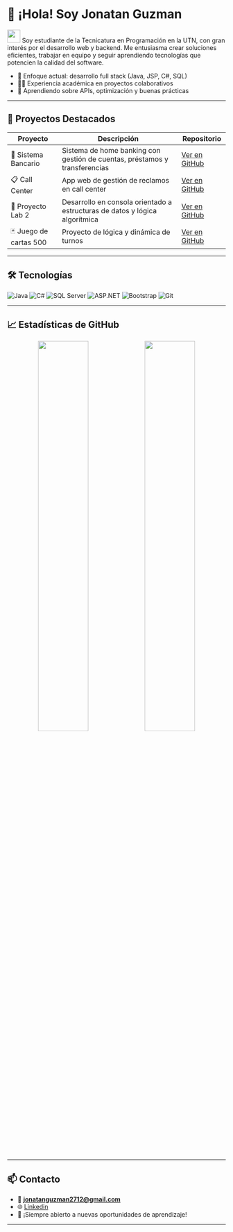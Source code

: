 # 👋 ¡Hola! Soy Jonatan Guzman

<img src="https://media.giphy.com/media/hvRJCLFzcasrR4ia7z/giphy.gif" width="30"/> Soy estudiante de la Tecnicatura en Programación en la UTN, con gran interés por el desarrollo web y backend. Me entusiasma crear soluciones eficientes, trabajar en equipo y seguir aprendiendo tecnologías que potencien la calidad del software.

- 🎯 Enfoque actual: desarrollo full stack (Java, JSP, C#, SQL)
- 👨‍💻 Experiencia académica en proyectos colaborativos
- 🚀 Aprendiendo sobre APIs, optimización y buenas prácticas

---

## 🚀 Proyectos Destacados

| Proyecto | Descripción | Repositorio |
|---------|-------------|-------------|
| 🏦 Sistema Bancario | Sistema de home banking con gestión de cuentas, préstamos y transferencias | [Ver en GitHub](https://github.com/jonatanguzman/TPintegradorLab4) |
| 📋 Call Center | App web de gestión de reclamos en call center | [Ver en GitHub](https://github.com/jonatanguzman/TPintegradorLab3) |
| 🧮 Proyecto Lab 2 | Desarrollo en consola orientado a estructuras de datos y lógica algorítmica | [Ver en GitHub](https://github.com/jonatanguzman/ProyectoLab2) |
| 🃏 Juego de cartas 500 | Proyecto de lógica y dinámica de turnos | [Ver en GitHub](https://github.com/jonatanguzman/TP_Labo_500) |


---

## 🛠 Tecnologías

![Java](https://img.shields.io/badge/-Java-007396?style=flat&logo=java&logoColor=white)
![C#](https://img.shields.io/badge/-C%23-239120?style=flat&logo=c-sharp&logoColor=white)
![SQL Server](https://img.shields.io/badge/-SQL--Server-CC2927?style=flat&logo=microsoft-sql-server&logoColor=white)
![ASP.NET](https://img.shields.io/badge/-ASP.NET-5C2D91?style=flat&logo=dotnet&logoColor=white)
![Bootstrap](https://img.shields.io/badge/-Bootstrap-563D7C?style=flat&logo=bootstrap&logoColor=white)
![Git](https://img.shields.io/badge/-Git-F05032?style=flat&logo=git&logoColor=white)

---

## 📈 Estadísticas de GitHub

<p align="center">
  <img src="https://github-readme-stats.vercel.app/api?username=jonatanguzman&show_icons=true&theme=radical" width="48%" />
  <img src="https://github-readme-stats.vercel.app/api/top-langs/?username=jonatanguzman&layout=compact&theme=radical" width="48%" />
</p>

---

## 📫 Contacto

- 📧 **jonatanguzman2712@gmail.com**
- 🌐 [Linkedin](https://www.linkedin.com/in/jonatan-guzman-703509317/)
- 💼 ¡Siempre abierto a nuevas oportunidades de aprendizaje!

---
